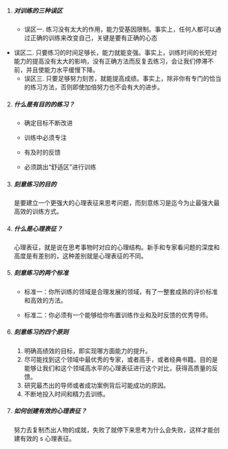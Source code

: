1.  ##### 对训练的三种误区

    - 误区一. 练习没有太大的作用，能力受基因限制。事实上，任何人都可以通过正确的训练来改变自己，关键是要有正确的心态
- 误区二. 只要练习的时间足够长，能力就能变强。事实上，训练时间的长短对能力的提高没有太大的影响，没有正确方法而反复去练习，会让我们停滞不前，并且使能力水平缓慢下降。
    - 误区三. 只要足够努力刻苦，就能提高成绩。事实上，除非你有专门的恰当的练习方法，否则即使加倍努力也不会有大的进步。

2.  ##### 什么是有目的的练习？

    - 确定目标不断改进

    - 训练中必须专注

    - 有及时的反馈

    - 必须跳出“舒适区”进行训练

3.  ##### 刻意练习的目的

    是要建立一个更强大的心理表征来思考问题，而刻意练习是迄今为止最强大最高效的训练方式。

4.  ##### 什么是心理表征？

    心理表征，就是说在思考事物时对应的心理结构。新手和专家看问题的深度和高度是有差别的，这种差别就是心理表征的不同。

5.  ##### 刻意练习的两个标准

    - 标准一：你所训练的领域是合理发展的领域，有了一整套成熟的评价标准和高效的方法。

    - 标准二：你必须有一个能够给你布置训练作业和及时反馈的优秀导师。

6.  ##### 刻意练习的四个原则

    1. 明确高绩效的目标，即实现哪方面能力的提升。
    2. 尽可能找到这个领域中最优秀的专家，或者高手，或者经典书籍。目的是能够让我们和这个领域高水平的心理表征进行这个对比，获得高质量的反馈。
    3. 研究最杰出的导师或者成功案例背后可能成功的原因。
    2. 不断地投入时间和精力去训练。
    
7.  ##### 如何创建有效的心理表征？

    努力去复制杰出人物的成就，失败了就停下来思考为什么会失败，这样才能创建有效的 s 心理表征。
